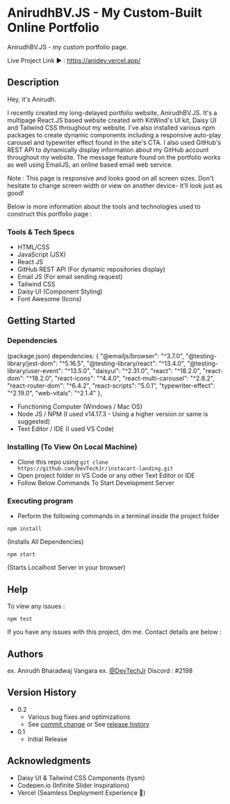 # AnirudhBV.JS - My Custom-Built Online Portfolio

AnirudhBV.JS - my custom portfolio page.

Live Project Link ▶️ : https://anidev.vercel.app/

## Description

Hey, it's Anirudh.

I recently created my long-delayed portfolio website, AnirudhBV.JS. It's a multipage React.JS based website created with KitWind's UI kit, Daisy UI and Tailwind CSS throughout my website. I've also installed various npm packages to create dynamic components including a responsive auto-play carousel and typewriter effect found in the site's CTA. I also used GitHub's REST API to dynamically display information about my GitHub account throughout my website. The message feature found on the portfolio works as well using EmailJS, an online based email web service.

Note : This page is responsive and looks good on all screen sizes. Don't hesitate to change screen width or view on another device- it'll look just as good!

Below is more information about the tools and technologies used to construct this portfolio page :

### Tools & Tech Specs

- HTML/CSS
- JavaScript (JSX)
- React JS
- GitHub REST API (For dynamic repositories display)
- Email JS (For email sending request)
- Tailwind CSS
- Daisy UI (Component Styling)
- Font Awesome (Icons)

## Getting Started

### Dependencies

(package.json)
dependencies: {
"@emailjs/browser": "^3.7.0",
"@testing-library/jest-dom": "^5.16.5",
"@testing-library/react": "^13.4.0",
"@testing-library/user-event": "^13.5.0",
"daisyui": "^2.31.0",
"react": "^18.2.0",
"react-dom": "^18.2.0",
"react-icons": "^4.4.0",
"react-multi-carousel": "^2.8.2",
"react-router-dom": "^6.4.2",
"react-scripts": "5.0.1",
"typewriter-effect": "^2.19.0",
"web-vitals": "^2.1.4"
},

- Functioning Computer (Windows / Mac OS)
- Node JS / NPM (I used v14.17.3 - Using a higher version or same is suggested)
- Text Editor / IDE (I used VS Code)

### Installing (To View On Local Machine)

- Clone this repo using `git clone https://github.com/DevTechJr/instacart-landing.git`
- Open project folder in VS Code or any other Text Editor or IDE
- Follow Below Commands To Start Development Server

### Executing program

- Perform the following commands in a terminal inside the project folder

```
npm install
```

(Installs All Dependencies)

```
npm start
```

(Starts Localhost Server in your browser)

## Help

To view any issues :

```
npm test
```

If you have any issues with this project, dm me. Contact details are below :

## Authors

ex. Anirudh Bharadwaj Vangara
ex. [@DevTechJr](https://github.com/DevTechJr)
Discord : <Ani />#2198

## Version History

- 0.2
  - Various bug fixes and optimizations
  - See [commit change]() or See [release history]()
- 0.1
  - Initial Release

## Acknowledgments

- Daisy UI & Tailwind CSS Components (tysm)
- Codepen.io (Infinite Slider Inspirations)
- Vercel (Seamless Deployment Experience 🙏)
